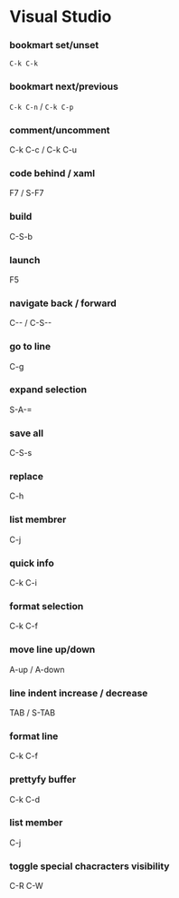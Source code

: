 # Visual Studio
### bookmart set/unset
`C-k C-k`

### bookmart next/previous
`C-k C-n` / `C-k C-p`

### comment/uncomment
C-k C-c / C-k C-u

### code behind / xaml
F7 / S-F7

### build
C-S-b

### launch
F5

### navigate back / forward
C-- / C-S--

### go to line
C-g

### expand selection
S-A-=

### save all
C-S-s

### replace
C-h

### list membrer
C-j

### quick info
C-k C-i

### format selection
C-k C-f

### move line up/down
A-up / A-down

### line indent increase / decrease
TAB / S-TAB

### format line
C-k C-f

### prettyfy buffer
C-k C-d

### list member
C-j

### toggle special chacracters visibility
C-R C-W

